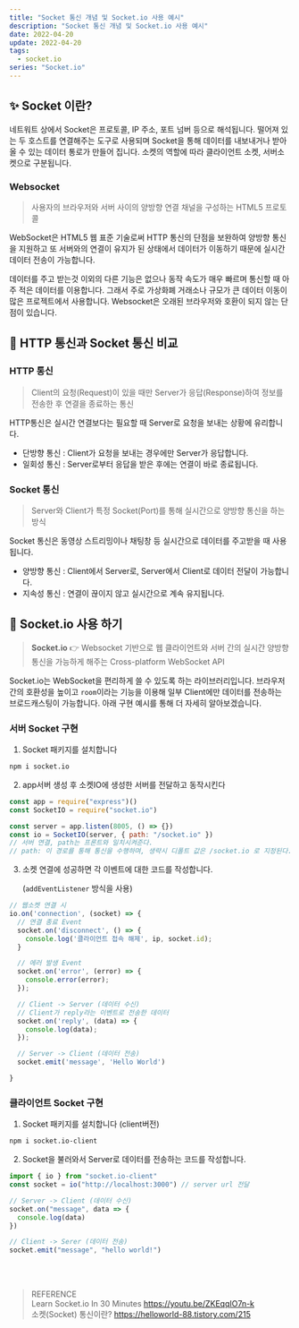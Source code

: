 ```yaml
---
title: "Socket 통신 개념 및 Socket.io 사용 예시"
description: "Socket 통신 개념 및 Socket.io 사용 예시"
date: 2022-04-20
update: 2022-04-20
tags:
  - socket.io
series: "Socket.io"
---
```


## ✨ Socket 이란?

네트워트 상에서 Socket은 프로토콜, IP 주소, 포트 넘버 등으로 해석됩니다. 떨어져 있는 두 호스트를 연결해주는 도구로 사용되며 Socket을 통해 데이터를 내보내거나 받아올 수 있는 데이터 통로가 만들어 집니다. 소켓의 역할에 따라 클라이언트 소켓, 서버소켓으로 구분됩니다.

### Websocket

> 사용자의 브라우저와 서버 사이의 양방향 연결 채널을 구성하는 HTML5 프로토콜

WebSocket은 HTML5 웹 표준 기술로써 HTTP 통신의 단점을 보완하여 양방향 통신을 지원하고 또 서버와의 연결이 유지가 된 상태에서 데이터가 이동하기 때문에 실시간 데이터 전송이 가능합니다.

데이터를 주고 받는것 이외의 다른 기능은 없으나 동작 속도가 매우 빠르며 통신할 때 아주 적은 데이터를 이용합니다. 그래서 주로 가상화폐 거래소나 규모가 큰 데이터 이동이 많은 프로젝트에서 사용합니다. Websocket은 오래된 브라우저와 호환이 되지 않는 단점이 있습니다.

## 🤔 HTTP 통신과 Socket 통신 비교

### HTTP 통신

> Client의 요청(Request)이 있을 때만 Server가 응답(Response)하여 정보를 전송한 후 연결을 종료하는 통신

HTTP통신은 실시간 연결보다는 필요할 때 Server로 요청을 보내는 상황에 유리합니다.

- 단방향 통신 : Client가 요청을 보내는 경우에만 Server가 응답합니다.
- 일회성 통신 : Server로부터 응답을 받은 후에는 연결이 바로 종료됩니다.

### Socket 통신

> Server와 Client가 특정 Socket(Port)를 통해 실시간으로 양방향 통신을 하는 방식

Socket 통신은 동영상 스트리밍이나 채팅창 등 실시간으로 데이터를 주고받을 때 사용됩니다.

- 양방향 통신 : Client에서 Server로, Server에서 Client로 데이터 전달이 가능합니다.
- 지속성 통신 : 연결이 끊이지 않고 실시간으로 계속 유지됩니다.

## 🔎 Socket.io 사용 하기

> **Socket.io** 👉 Websocket 기반으로 웹 클라이언트와 서버 간의 실시간 양방향 통신을 가능하게 해주는 Cross-platform WebSocket API

Socket.io는 WebSocket을 편리하게 쓸 수 있도록 하는 라이브러리입니다. 브라우저간의 호환성을 높이고 `room`이라는 기능을 이용해 일부 Client에만 데이터를 전송하는 브로드캐스팅이 가능합니다. 아래 구현 예시를 통해 더 자세히 알아보겠습니다.

### 서버 Socket 구현

1. Socket 패키지를 설치합니다

```bash
npm i socket.io
```

2.  app서버 생성 후 소켓IO에 생성한 서버를 전달하고 동작시킨다

```js
const app = require("express")()
const SocketIO = require("socket.io")

const server = app.listen(8005, () => {})
const io = SocketIO(server, { path: "/socket.io" })
// 서버 연결, path는 프론트와 일치시켜준다.
// path: 이 경로를 통해 통신을 수행하며, 생략시 디폴트 값은 /socket.io 로 지정된다.
```

3. 소켓 연결에 성공하면 각 이벤트에 대한 코드를 작성합니다.

   (`addEventListener` 방식을 사용)

```js
// 웹소켓 연결 시
io.on('connection', (socket) => {
  // 연결 종료 Event
  socket.on('disconnect', () => {
    console.log('클라이언트 접속 해제', ip, socket.id);
  }

  // 에러 발생 Event
  socket.on('error', (error) => {
    console.error(error);
  });

  // Client -> Server (데이터 수신)
  // Client가 reply라는 이벤트로 전송한 데이터
  socket.on('reply', (data) => {
    console.log(data);
  });

  // Server -> Client (데이터 전송)
  socket.emit('message', 'Hello World')

}
```

### 클라이언트 Socket 구현

1. Socket 패키지를 설치합니다 (client버전)

```bash
npm i socket.io-client
```

2. Socket을 불러와서 Server로 데이터를 전송하는 코드를 작성합니다.

```js
import { io } from "socket.io-client"
const socket = io("http://localhost:3000") // server url 전달

// Server -> Client (데이터 수신)
socket.on("message", data => {
  console.log(data)
})

// Client -> Serer (데이터 전송)
socket.emit("message", "hello world!")
```

<br /><br />

> REFERENCE<br /> Learn Socket.io In 30 Minutes https://youtu.be/ZKEqqIO7n-k <br/> 소켓(Socket) 통신이란? https://helloworld-88.tistory.com/215

